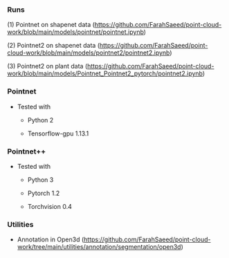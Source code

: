 ### Runs

(1) Pointnet on shapenet data (https://github.com/FarahSaeed/point-cloud-work/blob/main/models/pointnet/pointnet.ipynb)

(2) Pointnet2 on shapenet data (https://github.com/FarahSaeed/point-cloud-work/blob/main/models/pointnet2/pointnet2.ipynb)

(3) Pointnet2 on plant data (https://github.com/FarahSaeed/point-cloud-work/blob/main/models/Pointnet_Pointnet2_pytorch/pointnet2.ipynb)

### Pointnet

- Tested with

	- Python 2
	
	- Tensorflow-gpu 1.13.1


### Pointnet++ 

- Tested with

	- Python 3
	
	- Pytorch 1.2
	
	- Torchvision 0.4


### Utilities

- Annotation in Open3d (https://github.com/FarahSaeed/point-cloud-work/tree/main/utilities/annotation/segmentation/open3d)